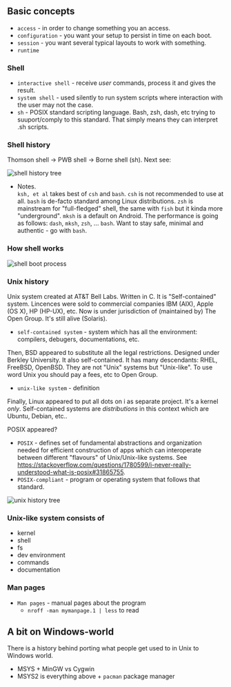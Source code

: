 ## Basic concepts
* `access` - in order to change something you an access.
* `configuration` - you want your setup to persist in time on each boot.
* `session` - you want several typical layouts to work with something.
* `runtime`
### Shell
* `interactive shell` - receive *user* commands, process it and gives the result.
* `system shell` - used silently to run system scripts where interaction with the user may not the case.
* `sh` - POSIX standard scripting language. Bash, zsh, dash, etc trying to suuport/comply to this standard. That simply means they can interpret .sh scripts.

### Shell history
Thomson shell -> PWB shell -> Borne shell (sh). Next see:

![shell history tree](https://www.ibm.com/developerworks/library/l-linux-shells/figure1.gif)

* Notes. <br>
`ksh, et al` takes best of `csh` and `bash`. `csh` is not recommended to use at all. `bash` is de-facto standard among Linux distributions. `zsh` is mainstream for "full-fledged" shell, the same with `fish` but it kinda more "underground". `mksh` is a default on Android. The performance is going as follows: `dash`, `mksh`, `zsh`, ... `bash`. Want to stay safe, minimal and authentic - go with `bash`. 

### How shell works
![shell boot process](https://www.ibm.com/developerworks/aix/library/au-getstartedbash/login2.gif)

### Unix history
Unix system created at AT&T Bell Labs. Written in C. It is "Self-contained" system. Lincences were sold to commercial companies IBM (AIX), Apple (OS X), HP (HP-UX), etc. Now is under jurisdiction of (maintained by) The Open Group. It's still alive (Solaris).

* `self-contained system` - system which has all the environment: compilers, debugers, documentations, etc.

Then, BSD appeared to substitute all the legal restrictions. Designed under Berkley University. It also self-contained. It has many descendants: RHEL, FreeBSD, OpenBSD. They are not "Unix" systems but "Unix-like". To use word Unix you should pay a fees, etc to Open Group. 

* `unix-like system` - definition

Finally, Linux appeared to put all dots on i as separate project. It's a kernel *only*. Self-contained systems are *distributions* in this context which are Ubuntu, Debian, etc..

POSIX appeared?
* `POSIX` - defines set of fundamental abstractions and organization needed for efficient construction of apps which can interoperate between different "flavours" of Unix/Unix-like systems. See https://stackoverflow.com/questions/1780599/i-never-really-understood-what-is-posix#31865755.
* `POSIX-compliant` - program or operating system that follows that standard.

![unix history tree](https://qph.fs.quoracdn.net/main-qimg-b2f5ed77ec03ade04f922cb32ea0ce6a)

### Unix-like system consists of
* kernel
* shell
* fs
* dev environment
* commands
* documentation

### Man pages
* `Man pages` - manual pages about the program
    * `nroff -man mymanpage.1 | less` to read

## A bit on Windows-world
There is a history behind porting what people get used to in Unix to Windows world. 

* MSYS + MinGW vs Cygwin
* MSYS2 is everything above + `pacman` package manager
